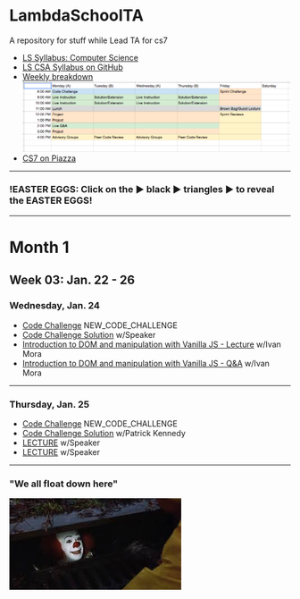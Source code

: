 # LambdaSchoolTA
A repository for stuff while Lead TA for cs7

- [LS Syllabus: Computer Science](http://ls-training-kit.netlify.com/cs-master)
- [LS CSA Syllabus on GitHub](https://github.com/LambdaSchool/LambdaCSA-Syllabus)
- [Weekly breakdown](https://docs.google.com/spreadsheets/d/1m83sq7Td5jpJ0XQUTwN7dJKhBHvIUppyHGIQ58pVQl4/edit?usp=sharing)
![Weekly Schedule](/art/weeklySchedule.png)
- [CS7 on Piazza](https://piazza.com/class/jc6vhnh8mdl5pw)

***
### !EASTER EGGS: Click on the ▶︎ black ▶︎ triangles ▶︎ to reveal the EASTER EGGS!
***

<!-- <details><summary>Month 1: January, 2018</summary><p> -->

# Month 1
## Week 03: Jan. 22 - 26
### Wednesday, Jan. 24
- [Code Challenge](https://repl.it/student/submissions/#) NEW_CODE_CHALLENGE
- [Code Challenge Solution](VIDEO_RECORDED_NOT_POSTED) w/Speaker
- [Introduction to DOM and manipulation with Vanilla JS - Lecture](https://youtu.be/X8Q1yD1wjig) w/Ivan Mora
- [Introduction to DOM and manipulation with Vanilla JS - Q&A](https://youtu.be/iuzkSVRJEss) w/Ivan Mora
***

### Thursday, Jan. 25
- [Code Challenge](https://repl.it/student/submissions/#) NEW_CODE_CHALLENGE
- [Code Challenge Solution](VIDEO_RECORDED_NOT_POSTED) w/Patrick Kennedy
- [LECTURE](LINK) w/Speaker
- [LECTURE](LINK) w/Speaker
***

<!-- </p></details> -->

### "We all float down here"
![We all float down here](/art/pennywise.jpeg)
